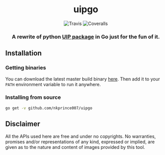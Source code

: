 <h1 align="center">uipgo</h1>

<p align="center">
    <img alt="Travis" src="https://img.shields.io/travis/nkprince007/uipgo.svg?style=for-the-badge" />
    <img alt="Coveralls" src="https://img.shields.io/coveralls/github/nkprince007/uipgo.svg?style=for-the-badge">
</p>

<h3 align="center">
A rewrite of python <a href="https://github.com/nitdgpos/UIP">UIP package</a> in Go just for the fun of it.
</h3>

## Installation

### Getting binaries

You can download the latest master build binary
[here](https://github.com/nkprince007/uipgo/releases). Then add it to your
`PATH` environment variable to run it anywhere.

### Installing from source

```bash
go get -v github.com/nkprince007/uipgo
```

## Disclaimer

All the APIs used here are free and under no copyrights. No warranties,
promises and/or representations of any kind, expressed or implied, are given as
to the nature and content of images provided by this tool.
